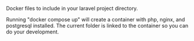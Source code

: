 Docker files to include in your laravel project directory.

Running "docker compose up" will create a container with php, nginx, and postgresql installed.
The current folder is linked to the container so you can do your development.
